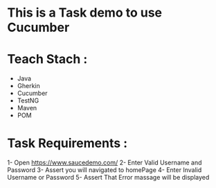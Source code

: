 # This is a Task demo to use Cucumber
# Teach Stach :
- Java
- Gherkin
- Cucumber
- TestNG
- Maven
- POM
# Task Requirements :
1- Open https://www.saucedemo.com/
2- Enter Valid Username and Password
3- Assert you will navigated to homePage
4- Enter Invalid Username or Password 
5- Assert That Error massage will be displayed
